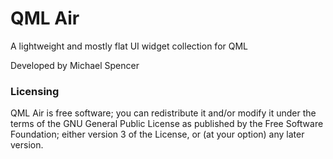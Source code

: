 QML Air
=======

A lightweight and mostly flat UI widget collection for QML

Developed by Michael Spencer

### Licensing ###

QML Air is free software; you can redistribute it and/or modify it under the terms of the GNU General Public License as published by the Free Software Foundation; either version 3 of the License, or (at your option) any later version.
